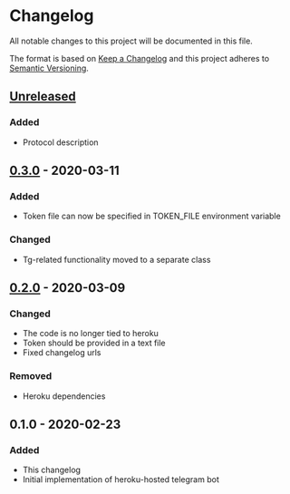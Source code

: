 # Changelog
All notable changes to this project will be documented in this file.

The format is based on [Keep a Changelog](http://keepachangelog.com/en/1.0.0/)
and this project adheres to [Semantic Versioning](http://semver.org/spec/v2.0.0.html).

## [Unreleased]
### Added
- Protocol description

## [0.3.0] - 2020-03-11
### Added
- Token file can now be specified in TOKEN_FILE environment variable
### Changed
- Tg-related functionality moved to a separate class

## [0.2.0] - 2020-03-09
### Changed
- The code is no longer tied to heroku
- Token should be provided in a text file
- Fixed changelog urls
### Removed
- Heroku dependencies

## 0.1.0 - 2020-02-23
### Added
- This changelog
- Initial implementation of heroku-hosted telegram bot

[Unreleased]: https://gitlab.com/personal-assistant-bot/infrastructure/pa-tg/compare/v0.3.0...master
[0.3.0]: https://gitlab.com/personal-assistant-bot/infrastructure/pa-tg/compare/v0.2.0...v0.3.0
[0.2.0]: https://gitlab.com/personal-assistant-bot/infrastructure/pa-tg/compare/v0.1.0...v0.2.0

